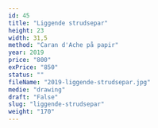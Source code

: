 ```yaml
---
id: 45
title: "Liggende strudsepar"
height: 23
width: 31,5
method: "Caran d'Ache på papir"
year: 2019
price: "800"
exPrice: "850"
status: ""
fileName: "2019-liggende-strudsepar.jpg"
medie: "drawing"
draft: "False"
slug: "liggende-strudsepar"
weight: "170"
---
```

